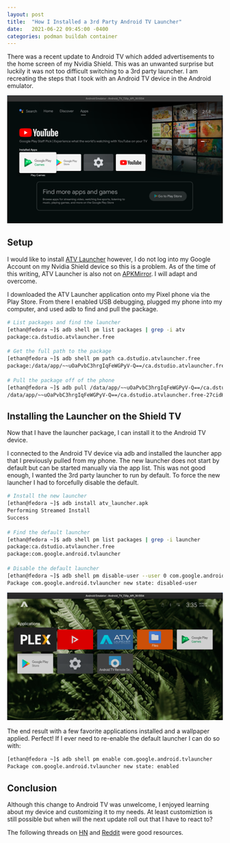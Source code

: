```yaml
---
layout: post
title:  "How I Installed a 3rd Party Android TV Launcher"
date:   2021-06-22 09:45:00 -0400
categories: podman buildah container
---
```

There was a recent update to Android TV which added advertisements to the home screen of my Nvidia Shield. This was an unwanted surprise but luckily it was not too difficult switching to a 3rd party launcher. I am recreating the steps that I took with an Android TV device in the Android emulator.

![Android TV App Screen](/photos/androidTV/androidTV.png)

## Setup
I would like to install [ATV Launcher](https://play.google.com/store/apps/details?id=ca.dstudio.atvlauncher.free&hl=en_US&gl=US) however, I do not log into my Google Account on my Nvidia Shield device so this is a problem. As of the time of this writing, ATV Launcher is also not on [APKMirror](https://www.apkmirror.com/). I will adapt and overcome.

I downloaded the ATV Launcher application onto my Pixel phone via the Play Store. From there I enabled USB debugging, plugged my phone into my computer, and used adb to find and pull the package.

```bash
# List packages and find the launcher
[ethan@fedora ~]$ adb shell pm list packages | grep -i atv
package:ca.dstudio.atvlauncher.free

# Get the full path to the package
[ethan@fedora ~]$ adb shell pm path ca.dstudio.atvlauncher.free
package:/data/app/~~uOaPvbC3hrgIqFeWGPyV-Q==/ca.dstudio.atvlauncher.free-27cidHv-2G3iZbmOTDxUAw==/base.apk

# Pull the package off of the phone
[ethan@fedora ~]$ adb pull /data/app/~~uOaPvbC3hrgIqFeWGPyV-Q==/ca.dstudio.atvlauncher.free-27cidHv-2G3iZbmOTDxUAw==/base.apk atv_launcher.apk
/data/app/~~uOaPvbC3hrgIqFeWGPyV-Q==/ca.dstudio.atvlauncher.free-27cidHv-2G3iZbmOTDxUAw==/base.apk: 1 file pulled, 0 skipped. 36.3 MB/s (2043758 bytes in 0.054s)
```

## Installing the Launcher on the Shield TV
Now that I have the launcher package, I can install it to the Android TV device.

I connected to the Android TV device via adb and installed the launcher app that I previously pulled from my phone. The new launcher does not start by default but can be started manually via the app list. This was not good enough, I wanted the 3rd party launcher to run by default. To force the new launcher I had to forcefully disable the default.

```bash
# Install the new launcher
[ethan@fedora ~]$ adb install atv_launcher.apk
Performing Streamed Install
Success

# Find the default launcher
[ethan@fedora ~]$ adb shell pm list packages | grep -i launcher
package:ca.dstudio.atvlauncher.free
package:com.google.android.tvlauncher

# Disable the default launcher
[ethan@fedora ~]$ adb shell pm disable-user --user 0 com.google.android.tvlauncher
Package com.google.android.tvlauncher new state: disabled-user
```

![The Result](/photos/androidTV/newLauncher.png)

The end result with a few favorite applications installed and a wallpaper applied. Perfect! If I ever need to re-enable the default launcher I can do so with:
```bash
[ethan@fedora ~]$ adb shell pm enable com.google.android.tvlauncher
Package com.google.android.tvlauncher new state: enabled
```

## Conclusion
Although this change to Android TV was unwelcome, I enjoyed learning about my device and customizing it to my needs. At least customiztion is still possible but when will the next update roll out that I have to react to?

The following threads on [HN](https://news.ycombinator.com/item?id=27643208) and [Reddit](https://old.reddit.com/r/ShieldAndroidTV/comments/o6o5dz/new\_guide\_use\_a\_custom\_launcher\_shield\_tv\_with/) were good resources.